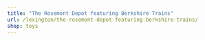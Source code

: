 ```yaml
---
title: "The Rosemont Depot featuring Berkshire Trains"
url: /lexington/the-rosemont-depot-featuring-berkshire-trains/
shop: toys
---
```

